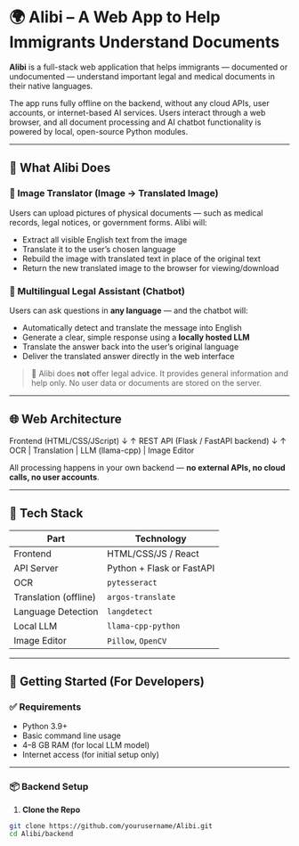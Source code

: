 # 🌍 Alibi – A Web App to Help Immigrants Understand Documents

**Alibi** is a full-stack web application that helps immigrants — documented or undocumented — understand important legal and medical documents in their native languages.

The app runs fully offline on the backend, without any cloud APIs, user accounts, or internet-based AI services. Users interact through a web browser, and all document processing and AI chatbot functionality is powered by local, open-source Python modules.

---

## 🧠 What Alibi Does

### 📸 Image Translator (Image → Translated Image)
Users can upload pictures of physical documents — such as medical records, legal notices, or government forms. Alibi will:
- Extract all visible English text from the image
- Translate it to the user’s chosen language
- Rebuild the image with translated text in place of the original text
- Return the new translated image to the browser for viewing/download

### 💬 Multilingual Legal Assistant (Chatbot)
Users can ask questions in **any language** — and the chatbot will:
- Automatically detect and translate the message into English
- Generate a clear, simple response using a **locally hosted LLM**
- Translate the answer back into the user’s original language
- Deliver the translated answer directly in the web interface

> 🔐 Alibi does **not** offer legal advice. It provides general information and help only. No user data or documents are stored on the server.

---

## 🌐 Web Architecture
Frontend (HTML/CSS/JScript)
↓ ↑
REST API (Flask / FastAPI backend)
↓ ↑
OCR | Translation | LLM (llama-cpp) | Image Editor


All processing happens in your own backend — **no external APIs, no cloud calls, no user accounts**.

---

## 🧰 Tech Stack

| Part                  | Technology                |
|-----------------------|---------------------------|
| Frontend              | HTML/CSS/JS / React       |
| API Server            | Python + Flask or FastAPI |
| OCR                   | `pytesseract`             |
| Translation (offline) | `argos-translate`         |
| Language Detection    | `langdetect`              |
| Local LLM             | `llama-cpp-python`        |
| Image Editor          | `Pillow`, `OpenCV`        |

---

## 🚀 Getting Started (For Developers)

### ✅ Requirements

- Python 3.9+
- Basic command line usage
- 4–8 GB RAM (for local LLM model)
- Internet access (for initial setup only)
---

### 📦 Backend Setup

1. **Clone the Repo**

```bash
git clone https://github.com/yourusername/Alibi.git
cd Alibi/backend



